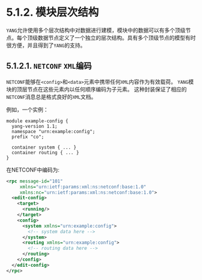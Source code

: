 # 5.1.2. 模块层次结构

`YANG`允许使用多个层次结构中对数据进行建模，模块中的数据可以有多个顶级节点。每个顶级数据节点定义了一个独立的层次结构。具有多个顶级节点的模型有时很方便，并且得到了`YANG`的支持。

## 5.1.2.1. `NETCONF` `XML`编码

`NETCONF`能够在`<config>`和`<data>`元素中携带任何`XML`内容作为有效载荷。 `YANG`模块的顶层节点在这些元素内以任何顺序编码为子元素。 这种封装保证了相应的`NETCONF`消息总是格式良好的`XML`文档。

例如，一个实例：

```YANG
module example-config {
  yang-version 1.1;
  namespace "urn:example:config";
  prefix "co";

  container system { ... }
  container routing { ... }
}
```

在NETCONF中编码为:

```xml
<rpc message-id="101"
     xmlns="urn:ietf:params:xml:ns:netconf:base:1.0"
     xmlns:nc="urn:ietf:params:xml:ns:netconf:base:1.0">
  <edit-config>
    <target>
      <running/>
    </target>
    <config>
      <system xmlns="urn:example:config">
        <!-- system data here -->
      </system>
      <routing xmlns="urn:example:config">
        <!-- routing data here -->
      </routing>
    </config>
  </edit-config>
</rpc>
```
